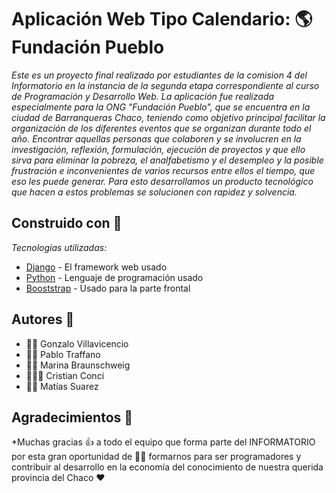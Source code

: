# Aplicación Web Tipo Calendario: 🌎 Fundación Pueblo

_Este es un proyecto final realizado por estudiantes de la comision 4 del Informatorio en la instancia de la segunda etapa correspondiente al curso de Programación y Desarrollo Web.
La aplicación fue realizada especialmente para la ONG "Fundación Pueblo", que se encuentra en la ciudad de Barranqueras Chaco, teniendo como objetivo principal facilitar la organización de los diferentes eventos que se organizan durante todo el año.
Encontrar aquellas personas que colaboren y se involucren en la investigación, reflexión, formulación, ejecución de proyectos y que ello sirva para eliminar la pobreza, el analfabetismo y el desempleo y la posible frustración e inconvenientes de varios recursos entre ellos el tiempo, que eso les puede generar.
Para esto desarrollamos un producto tecnológico que hacen a estos problemas se solucionen con rapidez y solvencia._

## Construido con 💙

_Tecnologías utilizadas:_

* [Django](https://www.djangoproject.com/) - El framework web usado
* [Python](https://www.python.org/) - Lenguaje de programación usado
* [Booststrap](https://getbootstrap.com/) - Usado para la parte frontal

## Autores 📝

- 👨‍💻  Gonzalo Villavicencio
- 🧑‍🎨  Pablo Traffano
- 👩‍🏫  Marina Braunschweig
- 🧑🏽‍💻  Cristian Conci
- 👨‍💼  Matías Suarez


## Agradecimientos 🎁

*Muchas gracias 👍 a todo el equipo que forma parte del INFORMATORIO por esta gran oportunidad de 👩‍🎓 formarnos para ser programadores  y  contribuir al desarrollo en la economía del conocimiento de nuestra querida provincia del Chaco ❤️



